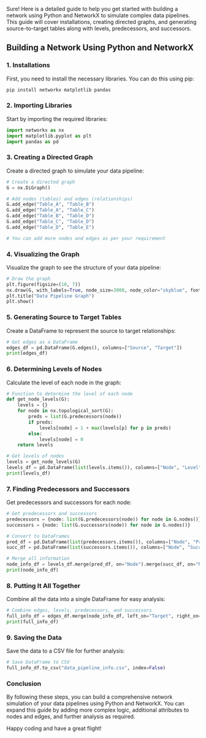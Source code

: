 Sure! Here is a detailed guide to help you get started with building a network using Python and NetworkX to simulate complex data pipelines. This guide will cover installations, creating directed graphs, and generating source-to-target tables along with levels, predecessors, and successors.

## Building a Network Using Python and NetworkX

### 1. Installations

First, you need to install the necessary libraries. You can do this using pip:

```sh
pip install networkx matplotlib pandas
```

### 2. Importing Libraries

Start by importing the required libraries:

```python
import networkx as nx
import matplotlib.pyplot as plt
import pandas as pd
```

### 3. Creating a Directed Graph

Create a directed graph to simulate your data pipeline:

```python
# Create a directed graph
G = nx.DiGraph()

# Add nodes (tables) and edges (relationships)
G.add_edge("Table_A", "Table_B")
G.add_edge("Table_A", "Table_C")
G.add_edge("Table_B", "Table_D")
G.add_edge("Table_C", "Table_D")
G.add_edge("Table_D", "Table_E")

# You can add more nodes and edges as per your requirement
```

### 4. Visualizing the Graph

Visualize the graph to see the structure of your data pipeline:

```python
# Draw the graph
plt.figure(figsize=(10, 7))
nx.draw(G, with_labels=True, node_size=3000, node_color="skyblue", font_size=15, font_weight="bold", arrowsize=20)
plt.title("Data Pipeline Graph")
plt.show()
```

### 5. Generating Source to Target Tables

Create a DataFrame to represent the source to target relationships:

```python
# Get edges as a DataFrame
edges_df = pd.DataFrame(G.edges(), columns=["Source", "Target"])
print(edges_df)
```

### 6. Determining Levels of Nodes

Calculate the level of each node in the graph:

```python
# Function to determine the level of each node
def get_node_levels(G):
    levels = {}
    for node in nx.topological_sort(G):
        preds = list(G.predecessors(node))
        if preds:
            levels[node] = 1 + max(levels[p] for p in preds)
        else:
            levels[node] = 0
    return levels

# Get levels of nodes
levels = get_node_levels(G)
levels_df = pd.DataFrame(list(levels.items()), columns=["Node", "Level"])
print(levels_df)
```

### 7. Finding Predecessors and Successors

Get predecessors and successors for each node:

```python
# Get predecessors and successors
predecessors = {node: list(G.predecessors(node)) for node in G.nodes()}
successors = {node: list(G.successors(node)) for node in G.nodes()}

# Convert to DataFrames
pred_df = pd.DataFrame(list(predecessors.items()), columns=["Node", "Predecessors"])
succ_df = pd.DataFrame(list(successors.items()), columns=["Node", "Successors"])

# Merge all information
node_info_df = levels_df.merge(pred_df, on="Node").merge(succ_df, on="Node")
print(node_info_df)
```

### 8. Putting It All Together

Combine all the data into a single DataFrame for easy analysis:

```python
# Combine edges, levels, predecessors, and successors
full_info_df = edges_df.merge(node_info_df, left_on="Target", right_on="Node", how="left").drop(columns=["Node"])
print(full_info_df)
```

### 9. Saving the Data

Save the data to a CSV file for further analysis:

```python
# Save DataFrame to CSV
full_info_df.to_csv("data_pipeline_info.csv", index=False)
```

### Conclusion

By following these steps, you can build a comprehensive network simulation of your data pipelines using Python and NetworkX. You can expand this guide by adding more complex logic, additional attributes to nodes and edges, and further analysis as required.

Happy coding and have a great flight!
